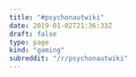 ```yaml
---
title: "#psychonautwiki"
date: 2019-01-02T21:36:33Z
draft: false
type: page
kind: "gaming"
subreddit: "/r/psychonautwiki"
---
```

